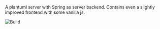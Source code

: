 A plantuml server with Spring as server backend. Contains even a slightly improved frontend with some vanilla js.

![Build](https://github.com/kDot/plantuml-springerver/actions/workflows/maven.yml/badge.svg)
